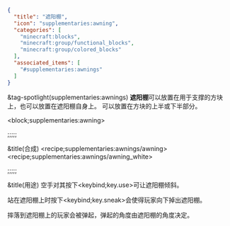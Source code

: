```json
{
  "title": "遮阳棚",
  "icon": "supplementaries:awning",
  "categories": [
    "minecraft:blocks",
    "minecraft:group/functional_blocks",
    "minecraft:group/colored_blocks"
  ],
  "associated_items": [
    "#supplementaries:awnings"
  ]
}
```

&tag-spotlight(supplementaries:awnings)
**遮阳棚**可以放置在用于支撑的方块上，也可以放置在遮阳棚自身上。
可以放置在方块的上半或下半部分。

<block;supplementaries:awning>

;;;;;

&title(合成)
<recipe;supplementaries:awnings/awning>
<recipe;supplementaries:awnings/awning_white>

;;;;;

&title(用途)
空手对其按下<keybind;key.use>可让遮阳棚倾斜。


站在遮阳棚上时按下<keybind;key.sneak>会使得玩家向下掉出遮阳棚。


摔落到遮阳棚上的玩家会被弹起，弹起的角度由遮阳棚的角度决定。
